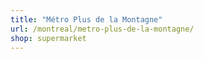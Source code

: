 ```yaml
---
title: "Métro Plus de la Montagne"
url: /montreal/metro-plus-de-la-montagne/
shop: supermarket
---
```

